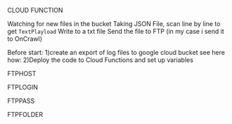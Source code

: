 CLOUD FUNCTION

Watching for new files in the bucket
Taking JSON File, scan line by line to get `TextPlayload`
Write to a txt file
Send the file to FTP (in my case i send it to OnCrawl) 

Before start: 
1)create an export of log files to google cloud bucket
see here how:
2)Deploy the code to Cloud Functions and set up variables


FTPHOST 

FTPLOGIN

FTPPASS



FTPFOLDER




